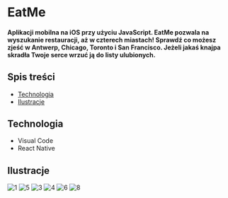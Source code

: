 # EatMe
#### Aplikacji mobilna na iOS przy użyciu JavaScript. EatMe pozwala na wyszukanie restauracji, aż w czterech miastach! Sprawdź co możesz zjeść w Antwerp, Chicago, Toronto i San Francisco. Jeżeli jakaś knajpa skradła Twoje serce wrzuć ją do listy ulubionych.

## Spis treści 
* [Technologia](#Technologie)
* [Ilustracje](#ilustracje)

## Technologia
* Visual Code
* React Native
## Ilustracje

![1](https://user-images.githubusercontent.com/83544756/153937353-a1590cdb-db67-49e9-ab26-e54d88c2600d.png)
![5](https://user-images.githubusercontent.com/83544756/153937363-d38c009c-2f53-499e-97e8-d9f3b9b96b3e.png)
![3](https://user-images.githubusercontent.com/83544756/153937369-6ea91aa6-ccae-42e2-8c8a-7c48c380accb.png)
![4](https://user-images.githubusercontent.com/83544756/153937377-aaa9f930-5bc7-475e-8a5d-0b86f4f4921d.png)
![6](https://user-images.githubusercontent.com/83544756/153937385-6a319842-273d-4200-a1ea-7a2b3da90ed7.png)
![8](https://user-images.githubusercontent.com/83544756/153937391-97c1ba42-93d9-447d-8ae6-279e2704b72f.png)

